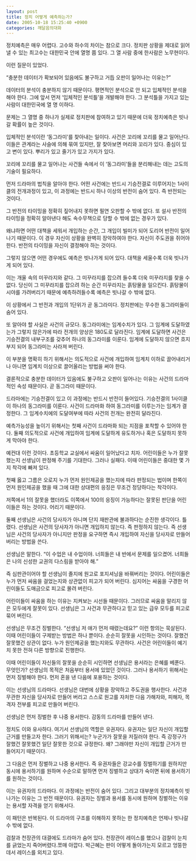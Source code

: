 ```yaml
---
layout: post
title: 정치 어떻게 예측하는가?
date: 2005-10-18 15:25:40 +0900
categories: 깨달음의대화
---
```

정치예측은 매우 어렵다. 고수와 하수의 차이는 참으로 크다. 정치판 상황을 제대로 읽어낼 수 있는 최고수는 대한민국 안에 열명 쯤 있다. 그 열 사람 중에 한사람은 노무현이다. 
  

  
이런 질문이 있었다. 
  

  
“충분한 데이터가 확보되어 있음에도 불구하고 거듭 오판이 일어나는 이유는?”
  

  
데이터의 분석이 충분하지 않기 때문이다. 평면적인 분석으로 안 되고 입체적인 분석을 해야 한다. 그에 앞서 먼저 ‘입체적인 분석틀’을 개발해야 한다. 그 분석틀을 가지고 있는 사람이 대한민국에 열 명 이하다. 
  

  
문제는 그 열명 중 하나가 실제로 정치판에 참여하고 있기 때문에 더욱 정치예측은 빗나갈 확률이 높은 것이다. 
  

  
입체적인 분석이란 ‘동그라미’를 찾아내는 일이다. 사건은 꼬리에 꼬리를 물고 일어난다. 이들은 관계라는 사슬에 의해 묶여 있지만, 잘 찾아보면 머리와 꼬리가 있다. 중심이 있고 변이 있다. 뿌리가 있고 줄기가 있고 가지가 있다. 
  

  
꼬리에 꼬리를 물고 일어나는 사건들 속에서 이 ‘동그라미’들을 분리해내는 데는 고도의 기술이 필요하다.
  

  
먼저 드라마의 법칙을 알아야 한다. 어떤 사건에는 반드시 기승전결로 이루어지는 1사이클의 전개과정이 있고, 이 과정에는 반드시 하나 이상의 반전이 숨어 있다. 즉 반전되는 것이다. 
  

  
그 반전의 타이밍을 정확히 짚어내지 못하면 필연 오판할 수 밖에 없다. 또 설사 반전의 타이밍을 정확히 알아낸다 해도 속수무책으로 당할 수 밖에 없는 경우가 있다. 
  

  
왜냐하면 어떤 대책을 세워서 개입하는 순간, 그 개입이 빌미가 되어 도리어 반전이 일어나기 때문이다. 이 경우 자신이 상황을 완벽히 장악하여야 한다. 자신이 주도권을 쥐어야 한다. 반전의 타이밍을 자신이 결정해야 하는 것이다.
  

  
그렇지 않으면 어떤 경우에도 예측은 빗나가게 되어 있다. 대책을 세울수록 더욱 빗나가게 되어 있다. 
  

  
이는 개울 속의 미꾸라지와 같다. 그 미꾸라지를 잡으려 들수록 더욱 미꾸라지를 찾을 수 없다. 당신이 그 미꾸라지를 잡으려 하는 순간 미꾸라지는 흙탕물을 일으킨다. 흙탕물이 시야를 가려버리기 때문에 예측하려들수록 예측은 빗나갈 수 밖에 없다. 
  

  
이 상황에서 그 반전과 개입의 1단위가 곧 동그라미다. 정치판에는 무수한 동그라미들이 숨어 있다. 
  

  
또 알아야 할 사실은 사건의 규모다. 동그라미에는 임계수치가 있다. 그 임계에 도달하였는가 그렇지 않은가에 따라 전개의 양상은 180도로 달라진다. 임계에 도달하면 사건은 기승전결의 내부구조를 갖추어 하나의 동그라미를 이룬다. 임계에 도달하지 않으면 흐지부지 되어 동그라미는 사라져 버린다. 
  

  
이 부분을 명확히 하기 위해서는 의도적으로 사건에 개입하여 임계치 이하로 끌어내리거나 아니면 임계치 이상으로 끌어올리는 방법을 써야 한다. 
  

  
결론적으로 충분한 데이터가 있음에도 불구하고 오판이 일어나는 이유는 사건의 드라마적인 속성 때문이다. 곧 동그라미 때문이다. 
  

  
드라마에는 기승전결이 있고 이 과정에는 반드시 반전이 들어있다. 기승전결의 1사이클이 하나의 동그라미를 이룬다. 사건이 드라마화 하여 동그라미를 이루는가는 임계가 결정한다. 그 임계수치에의 도달여부에 따라 사건의 전개는 완전히 달라진다. 
  

  
예측가능성을 높이기 위해서는 첫째 사건이 드라마화 되는 지점을 포착할 수 있어야 한다. 둘째 의도적으로 사건에 개입하여 임계에 도달하게 유도하거나 혹은 도달하지 못하게 막아야 한다. 
  

  
예컨대 이런 것이다. 초등학교 교실에서 싸움이 일어났다고 치자. 어린이들은 누가 잘못했는지 선생님이 판정해 주기를 기대한다. 그러나 실패다. 이때 어린이들은 중대한 몇 가지 착각에 빠져 있다. 
  

  
첫째 옳고 그름은 오로지 누가 먼저 원인제공을 했는지에 따라 판정되는 법이며 한쪽이 먼저 원인제공을 했을 때 그에 대한 상대편의 응징은 무조건 정당하다는 착각이다. 
  

  
저쪽에서 1의 잘못을 했더라도 이쪽에서 100의 응징이 가능하다는 잘못된 판단을 어린이들은 하는 것이다. 어리기 때문이다. 
  

  
둘째 선생님은 사건의 당사자가 아니며 단지 재판관에 불과하다는 순진한 생각이다. 틀렸다. 선생님은 사건의 당사자가 아니면 개입하지 않는다. 즉 판정하지 않는다. 즉 선생님은 사건의 당사자가 아니지만 판정을 요구하면 즉시 개입하여 자신을 당사자로 만들어 버리는 방법을 쓴다. 
  

  
선생님은 말한다. “이 수업은 내 수업이야. 너희들은 내 반에서 문제를 일으켰어. 너희들은 나의 신성한 교권의 다스림을 받아야 해.”
  

  
즉 심판관이어야 할 선생님이 졸지에 원고로 포지셔닝을 바꿔버리는 것이다. 어린이들은 누가 먼저 싸움을 걸었는지와 상관없이 피고가 되어 버린다. 심지어는 싸움을 구경한 어린이들도 도매금으로 피고로 몰려 버린다.
  

  
어린이들이 싸움을 하는 이유는 지켜보는 시선들 때문이다. 그러므로 싸움을 말리지 않은 모두에게 잘못이 있다. 선생님은 그 사건과 무관하다고 믿고 있는 급우 모두를 피고로 묶어 버린다. 
  

  
선생님은 무조건 징벌한다. “선생님 저 애가 먼저 때렸는데요?” 이런 항의는 묵살된다. 이때 어린이들이 구제받는 방법은 하나 뿐이다. 순순히 잘못을 시인하는 것이다. 잘했건 잘못했건 상관이 없다. 누가 원인제공을 했는지와도 무관하다. 사건은 어린이들이 예기치 못한 전혀 다른 방향으로 진행한다.
  

  
이때 어린이들이 자신들의 잘못을 순순히 시인하면 선생님은 용서라는 은혜를 베푼다. 무엇인가? 선생님의 목적은 처음부터 용서에 있었던 것이다. 그러나 용서하기 위해서는 먼저 징벌해야 한다. 먼저 혼을 낸 다음에 포용하는 것이다.
  

  
이는 선생님의 드라마다. 선생님은 대번에 상황을 장악하고 주도권을 행사한다. 사건과 무관한 자신을 당사자로 만들어 버리고 스스로 원고를 자처한 다음 가해자와, 피해자, 목격자 전부를 피고로 만들어 버린다. 
  

  
선생님은 먼저 징벌한 후 나중 용서한다. 감동의 드라마를 만들어 낸다. 
  

  
정치도 이와 유사하다. 여기서 선생님의 역할은 유권자다. 유권자는 일단 자신이 개입할 근거를 만들고자 한다. 그러기 위해서는? 누군가가 잘못을 저질러야 한다. 즉 강정구가 잘했건 잘못했건 일단 잘못한 것으로 규정한다. 왜? 그래야만 자신이 개입할 근거가 만들어지기 때문이다. 
  

  
그 다음은 먼저 징벌하고 나중 용서한다. 즉 유권자들은 강교수를 징벌하기를 원하지만 동시에 용서하기를 원하며 수순으로 말하면 먼저 징벌하고 상대가 숙이면 뒤에 용서하기를 원하는 것이다. 
  

  
이는 유권자의 드라마다. 이 과정에는 반전이 숨어 있다. 그리고 대부분의 정치예측이 빗나가는 이유는 그 반전 때문이다. 유권자는 징벌과 용서를 동시에 원하며 징벌하는 이유는 용서할 자격을 얻기 위해서다. 
  

  
이 패턴은 반복된다. 이 드라마의 구조를 이해하지 못하는 한 정치예측은 언제나 빗나갈 수 밖에 없다. 
  

  
검찰과 천장관의 대결에도 드라마가 숨어 있다. 천장관이 레이스를 했으나 검찰이 눈치를 긁었는지 죽어버렸다.쪼매 아깝다. 박근혜는 판이 어떻게 돌아가는지 모르고 엉뚱한 데서 레이스를 외치고 있다.